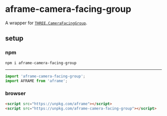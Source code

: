 # aframe-camera-facing-group

A wrapper for [`THREE.CameraFacingGroup`](https://github.com/SeregPie/THREE.CameraFacingGroup).

## setup

### npm

```shell
npm i aframe-camera-facing-group
```

---

```javascript
import 'aframe-camera-facing-group';
import AFRAME from 'aframe';
```

### browser

```html
<script src="https://unpkg.com/aframe"></script>
<script src="https://unpkg.com/aframe-camera-facing-group"></script>
```
